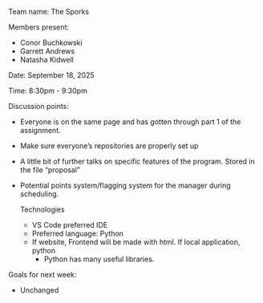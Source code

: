 Team name: The Sporks

Members present:
- Conor Buchkowski
- Garrett Andrews
- Natasha Kidwell

Date: September 18, 2025

Time: 8:30pm - 9:30pm

Discussion points:
- Everyone is on the same page and has gotten through part 1 of the assignment.
- Make sure everyone’s repositories are properly set up
- A little bit of further talks on specific features of the program. Stored in the file “proposal”
- Potential points system/flagging system for the manager during scheduling.

  Technologies
  - VS Code preferred IDE
  - Preferred language: Python
  - If website, Frontend will be made with html. If local application, python
    - Python has many useful libraries.

Goals for next week:
- Unchanged
